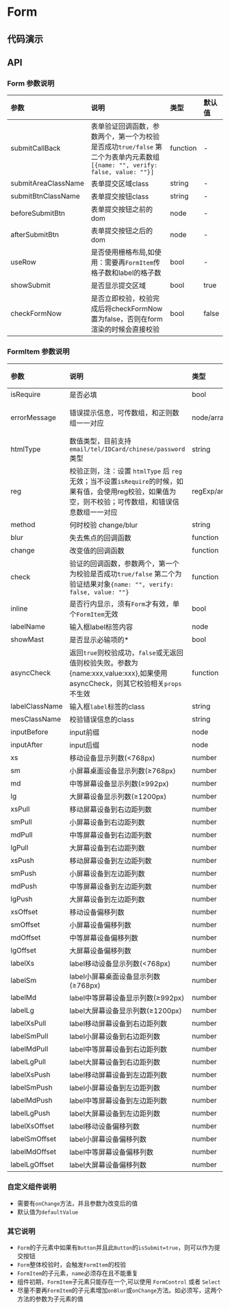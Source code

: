 # Form
## 代码演示
## API

### Form 参数说明
|参数|说明|类型|默认值|
|:---|:-----|:----|:------|
|submitCallBack|表单验证回调函数，参数两个，第一个为校验是否成功`true/false` 第二个为表单内元素数组`[{name: "", verify: false, value: ""}]`|function|-|
|submitAreaClassName|表单提交区域class|string|-|
|submitBtnClassName|表单提交按钮class|string|-|
|beforeSubmitBtn|表单提交按钮之前的dom|node|-|
|afterSubmitBtn|表单提交按钮之后的dom|node|-|
|useRow|是否使用栅格布局,如使用：需要再`FormItem`传格子数和label的格子数|bool|-|
|showSubmit|是否显示提交区域|bool|true|
|checkFormNow|是否立即校验，校验完成后将checkFormNow置为false，否则在form渲染的时候会直接校验|bool|false|

### FormItem 参数说明
|参数|说明|类型|默认值|
|:---|:-----|:----|:------|
|isRequire|是否必填|bool|false|
|errorMessage|错误提示信息，可传数组，和正则数组一一对应|node/array|"校验失败"|
|htmlType|数值类型，目前支持 `email/tel/IDCard/chinese/password` 类型|string|-|
|reg|校验正则，注：设置 `htmlType` 后 `reg` 无效；当不设置`isRequire`的时候，如果有值，会使用reg校验，如果值为空，则不校验；可传数组，和错误信息数组一一对应|regExp/array|-|
|method|何时校验 change/blur|string|-|
|blur|失去焦点的回调函数|function|-|
|change|改变值的回调函数|function|-|
|check|验证的回调函数，参数两个，第一个为校验是否成功`true/false` 第二个为验证结果对象`{name: "", verify: false, value: ""}`|function|-|
|inline|是否行内显示，须有`Form`才有效，单个`FormItem`无效|bool|false|
|labelName|输入框label标签内容|node|-|
|showMast|是否显示必输项的*|bool|false|
|asyncCheck|返回`true`则校验成功，`false`或无返回值则校验失败。参数为{name:xxx,value:xxx},如果使用asyncCheck，则其它校验相关`props`不生效|function|-|
|labelClassName|输入框`label`标签的class|string|-|
|mesClassName|校验错误信息的class|string|-|
|inputBefore|input前缀|node|-|
|inputAfter|input后缀|node|-|
|xs|移动设备显示列数(<768px)|number|-|
|sm|小屏幕桌面设备显示列数(≥768px)|number|-|
|md|中等屏幕设备显示列数(≥992px)|number|-|
|lg|大屏幕设备显示列数(≥1200px)|number|-|
|xsPull|移动屏幕设备到右边距列数|number|-|
|smPull|小屏幕设备到右边距列数|number|-|
|mdPull|中等屏幕设备到右边距列数|number|-|
|lgPull|大屏幕设备到右边距列数|number|-|
|xsPush|移动屏幕设备到左边距列数|number|-|
|smPush|小屏幕设备到左边距列数|number|-|
|mdPush|中等屏幕设备到左边距列数|number|-|
|lgPush|大屏幕设备到左边距列数|number|-|
|xsOffset|移动设备偏移列数|number|-|
|smOffset|小屏幕设备偏移列数|number|-|
|mdOffset|中等屏幕设备偏移列数|number|-|
|lgOffset|大屏幕设备偏移列数|number|-|
|labelXs|label移动设备显示列数(<768px)|number|-|
|labelSm|label小屏幕桌面设备显示列数(≥768px)|number|-|
|labelMd|label中等屏幕设备显示列数(≥992px)|number|-|
|labelLg|label大屏幕设备显示列数(≥1200px)|number|-|
|labelXsPull|label移动屏幕设备到右边距列数|number|-|
|labelSmPull|label小屏幕设备到右边距列数|number|-|
|labelMdPull|label中等屏幕设备到右边距列数|number|-|
|labelLgPull|label大屏幕设备到右边距列数|number|-|
|labelXsPush|label移动屏幕设备到左边距列数|number|-|
|labelSmPush|label小屏幕设备到左边距列数|number|-|
|labelMdPush|label中等屏幕设备到左边距列数|number|-|
|labelLgPush|label大屏幕设备到左边距列数|number|-|
|labelXsOffset|label移动设备偏移列数|number|-|
|labelSmOffset|label小屏幕设备偏移列数|number|-|
|labelMdOffset|label中等屏幕设备偏移列数|number|-|
|labelLgOffset|label大屏幕设备偏移列数|number|-|

### 自定义组件说明
- 需要有`onChange`方法，并且参数为改变后的值
- 默认值为`defaultValue`


### 其它说明
- `Form`的子元素中如果有`Button`并且此`Button`的`isSubmit=true`，则可以作为提交按钮
- `Form`整体校验时，会触发`FormItem`的校验
- `FormItem`的子元素，`name`必须存在且不能重复
- 组件初期，`FormItem`子元素只能存在一个,可以使用 `FormControl` 或者 `Select`
- 尽量不要再`FormItem`的子元素增加`onBlur`或`onChange`方法。如必须写，这两个方法的参数为子元素的值